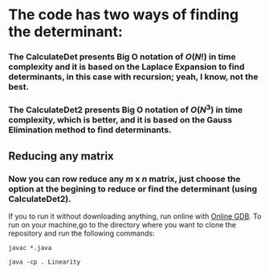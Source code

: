 
# The code has two ways of finding the determinant:

### The CalculateDet presents Big O notation of $O(N!)$ in time complexity and it is based on the Laplace Expansion to find determinants, in this case with recursion; yeah, I know, not the best.

### The CalculateDet2 presents Big O notation of $O(N^3)$ in time complexity, which is better, and it is based on the Gauss Elimination method to find determinants.

## Reducing any matrix

### Now you can row reduce any $m$ x $n$ matrix, just choose the option at the begining to reduce or find the determinant (using CalculateDet2).

If you to run it without downloading anything, run online with [Online GDB](https://onlinegdb.com/J68Y8BGEhO).
To run on your machine,go to the directory where you want to clone the repository and run the following commands:

```javac *.java```

```java -cp . Linearity```

